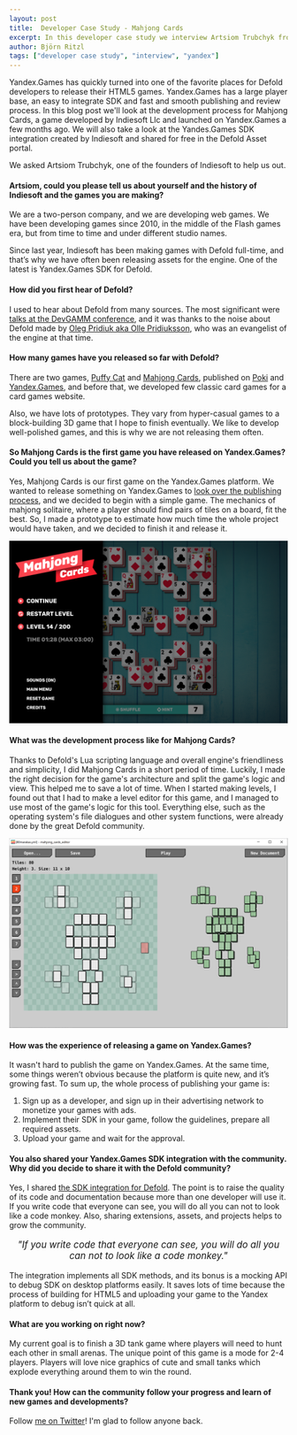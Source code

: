 ```yaml
---
layout: post
title:  Developer Case Study - Mahjong Cards
excerpt: In this developer case study we interview Artsiom Trubchyk from Indiesoft Llc about their game Mahjong Cards.
author: Björn Ritzl
tags: ["developer case study", "interview", "yandex"]
---
```


Yandex.Games has quickly turned into one of the favorite places for Defold developers to release their HTML5 games. Yandex.Games has a large player base, an easy to integrate SDK and fast and smooth publishing and review process. In this blog post we'll look at the development process for Mahjong Cards, a game developed by Indiesoft Llc and launched on Yandex.Games a few months ago. We will also take a look at the Yandes.Games SDK integration created by Indiesoft and shared for free in the Defold Asset portal.

We asked Artsiom Trubchyk, one of the founders of Indiesoft to help us out.


#### Artsiom, could you please tell us about yourself and the history of Indiesoft and the games you are making?
We are a two-person company, and we are developing web games. We have been developing games since 2010, in the middle of the Flash games era, but from time to time and under different studio names.

Since last year, Indiesoft has been making games with Defold full-time, and that’s why we have often been releasing assets for the engine. One of the latest is Yandex.Games SDK for Defold.


#### How did you first hear of Defold?
I used to hear about Defold from many sources. The most significant were [talks at the DevGAMM conference](https://www.youtube.com/watch?v=dMxjswSkMyc), and it was thanks to the noise about Defold made by [Oleg Pridiuk aka Olle Pridiuksson](https://twitter.com/iWozik), who was an evangelist of the engine at that time.


#### How many games have you released so far with Defold?
There are two games, [Puffy Cat](https://poki.com/en/g/puffy-cat) and [Mahjong Cards](https://yandex.ru/games/app/134586/), published on [Poki](https://poki.com/) and [Yandex.Games](https://yandex.ru/games/), and before that, we developed few classic card games for a card games website.

Also, we have lots of prototypes. They vary from hyper-casual games to a block-building 3D game that I hope to finish eventually. We like to develop well-polished games, and this is why we are not releasing them often.


#### So Mahjong Cards is the first game you have released on Yandex.Games? Could you tell us about the game?
Yes, Mahjong Cards is our first game on the Yandex.Games platform. We wanted to release something on Yandex.Games to [look over the publishing process](https://defold.com/2021/04/21/Releasing-games-on-Yandex/), and we decided to begin with a simple game. The mechanics of mahjong solitaire, where a player should find pairs of tiles on a board, fit the best. So, I made a prototype to estimate how much time the whole project would have taken, and we decided to finish it and release it.

![](/images/posts/developer-case-study-mahjong-cards/Mahjong-Cards.png)


#### What was the development process like for Mahjong Cards?
Thanks to Defold's Lua scripting language and overall engine's friendliness and simplicity, I did Mahjong Cards in a short period of time. Luckily, I made the right decision for the game's architecture and split the game's logic and view. This helped me to save a lot of time. When I started making levels, I found out that I had to make a level editor for this game, and I managed to use most of the game's logic for this tool. Everything else, such as the operating system's file dialogues and other system functions, were already done by the great Defold community.

![](/images/posts/developer-case-study-mahjong-cards/Editor.png)


#### How was the experience of releasing a game on Yandex.Games?
It wasn't hard to publish the game on Yandex.Games. At the same time, some things weren’t obvious because the platform is quite new, and it’s growing fast. To sum up, the whole process of publishing your game is:

1. Sign up as a developer, and sign up in their advertising network to monetize your games with ads.
2. Implement their SDK in your game, follow the guidelines, prepare all required assets.
3. Upload your game and wait for the approval.


#### You also shared your Yandex.Games SDK integration with the community. Why did you decide to share it with the Defold community?
Yes, I shared [the SDK integration for Defold](https://defold.com/assets/yagames/). The point is to raise the quality of its code and documentation because more than one developer will use it. If you write code that everyone can see, you will do all you can not to look like a code monkey. Also, sharing extensions, assets, and projects helps to grow the community.

<div align="center"><p style="font-size: larger"><i>"If you write code that everyone can see, you will do all you can not to look like a code monkey."</i></p></div>

The integration implements all SDK methods, and its bonus is a mocking API to debug SDK on desktop platforms easily. It saves lots of time because the process of building for HTML5 and uploading your game to the Yandex platform to debug isn’t quick at all.


#### What are you working on right now?
My current goal is to finish a 3D tank game where players will need to hunt each other in small arenas. The unique point of this game is a mode for 2-4 players. Players will love nice graphics of cute and small tanks which explode everything around them to win the round.


#### Thank you! How can the community follow your progress and learn of new games and developments?
Follow [me on Twitter](https://twitter.com/aglitchman)! I'm glad to follow anyone back.
